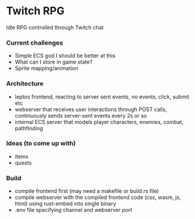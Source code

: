 # Twitch RPG

Idle RPG controlled through Twitch chat

### Current challenges
* Simple ECS god I should be better at this
* What can I store in game state?
* Sprite mapping/animation

### Architecture
* leptos frontend, reacting to server sent events, no events, click, submit etc
* webserver that receives user interactions through POST calls, continuously sends server-sent events every 2s or so
* internal ECS server that models player characters, enemies, combat, pathfinding

### Ideas (to come up with)
* items
* quests

### Build
* compile frontend first (may need a makefile or build.rs file)
* compile webserver with the compiled frontend code (css, wasm, js, html) using rust-embed into single binary
* .env file specifying channel and webserver port